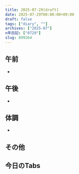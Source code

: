 ```yaml
---
title: 2025-07-29[draft]
date: 2025-07-29T00:00:00+09:00
draft: false
tags: ["diary", ""]
archives: ["2025-07"]
n年日記: ["0729"]
slug: 899264
---
```

## 午前
- 
## 午後
- 
## 体調
- 
## その他
## 今日のTabs